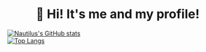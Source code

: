 <div align="center">
  <h1 align="center">👋 Hi! It's me and my profile!</h1>
</div>

[![Nautilus's GitHub stats](https://github-readme-stats.vercel.app/api?username=longtoZ&theme=tokyonight)](https://github.com/longtoZ/github-readme-stats)
<br>
[![Top Langs](https://github-readme-stats.vercel.app/api/top-langs/?username=longtoZ&layout=compact&theme=tokyonight)](https://github.com/longtoZ/github-readme-stats)
